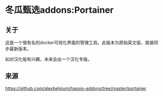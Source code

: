 # 冬瓜甄选addons:Portainer

## 关于

这是一个很有名的docker可视化界面的管理工具。此版本为原始英文版，直接同步最新版本。

如对汉化版有兴趣，未来会出一个汉化专版。



## 来源

https://github.com/alexbelgium/hassio-addons/tree/master/portainer
